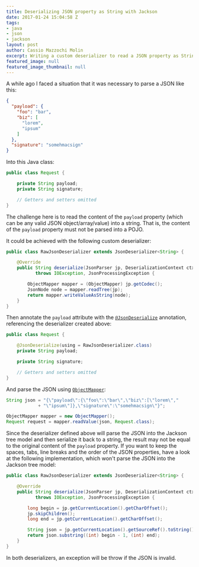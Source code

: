 ```yaml
---
title: Deserializing JSON property as String with Jackson
date: 2017-01-24 15:04:58 Z
tags:
- java
- json
- jackson
layout: post
author: Cassio Mazzochi Molin
excerpt: Writing a custom deserializer to read a JSON property as String with Jackson.
featured_image: null
featured_image_thumbnail: null
---
```


A while ago I faced a situation that it was necessary to parse a JSON like this:

```json
{
  "payload": {
    "foo": "bar",
    "biz": [
      "lorem",
      "ipsum"
    ]
  },
  "signature": "somehmacsign"
}
```

Into this Java class:

```java
public class Request {

    private String payload;
    private String signature;

    // Getters and setters omitted
}
```

The challenge here is to read the content of the `payload` property (which can be any valid JSON object/array/value) into a string. That is, the content of the `payload` property must not be parsed into a POJO.

It could be achieved with the following custom deserializer:

```java
public class RawJsonDeserializer extends JsonDeserializer<String> {

    @Override
    public String deserialize(JsonParser jp, DeserializationContext ctxt)
           throws IOException, JsonProcessingException {

        ObjectMapper mapper = (ObjectMapper) jp.getCodec();
        JsonNode node = mapper.readTree(jp);
        return mapper.writeValueAsString(node);
    }
}
```

Then annotate the `payload` attribute with the [`@JsonDeserialize`][2] annotation, referencing the deserializer created above:

```java
public class Request {

    @JsonDeserialize(using = RawJsonDeserializer.class)
    private String payload;

    private String signature;

    // Getters and setters omitted
}
```

And parse the JSON using [`ObjectMapper`][1]:

```java
String json = "{\"payload\":{\"foo\":\"bar\",\"biz\":[\"lorem\","
            + "\"ipsum\"]},\"signature\":\"somehmacsign\"}";

ObjectMapper mapper = new ObjectMapper();
Request request = mapper.readValue(json, Request.class);
```

Since the deserializer defined above will parse the JSON into the Jackson tree model and then serialize it back to a string, the result may not be equal to the original content of the `payload` property. If you want to keep the spaces, tabs, line breaks and the order of the JSON properties, have a look at the following implementation, which won't parse the JSON into the Jackson tree model:

```java
public class RawJsonDeserializer extends JsonDeserializer<String> {

    @Override
    public String deserialize(JsonParser jp, DeserializationContext ctxt)
           throws IOException, JsonProcessingException {

        long begin = jp.getCurrentLocation().getCharOffset();
        jp.skipChildren();
        long end = jp.getCurrentLocation().getCharOffset();

        String json = jp.getCurrentLocation().getSourceRef().toString();
        return json.substring((int) begin - 1, (int) end);
    }
}
```

In both deserializers, an exception will be throw if the JSON is invalid.


[1]: https://fasterxml.github.io/jackson-databind/javadoc/2.8/com/fasterxml/jackson/databind/ObjectMapper.html
[2]: https://fasterxml.github.io/jackson-databind/javadoc/2.8/com/fasterxml/jackson/databind/annotation/JsonDeserialize.html
[3]: http://stackoverflow.com/q/38864072/1426227
